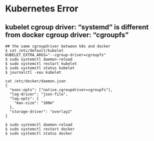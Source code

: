 Kubernetes Error
================

## kubelet cgroup driver: “systemd” is different from docker cgroup driver: “cgroupfs”

    ## the same cgroupdriver between k8s and docker
    $ cat /etc/default/kubelet
    KUBELET_EXTRA_ARGS="--cgroup-driver=cgroupfs"
    $ sudo systemctl daemon-reload
    $ sudo systemctl restart kubelet
    $ sudo systemctl status kubelet
    $ journalctl -xeu kubelet

    cat /etc/docker/daemon.json
    {
      "exec-opts": ["native.cgroupdriver=cgroupfs"],
      "log-driver": "json-file",
      "log-opts": {
        "max-size": "100m"
      },
      "storage-driver": "overlay2"
    }

    $ sudo systemctl daemon-reload
    $ sudo systemctl restart docker
    $ sudo systemctl status docker
